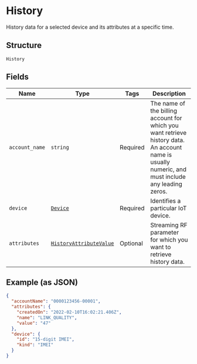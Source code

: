 
# History

History data for a selected device and its attributes at a specific time.

## Structure

`History`

## Fields

| Name | Type | Tags | Description |
|  --- | --- | --- | --- |
| `account_name` | `string` | Required | The name of the billing account for which you want retrieve history data. An account name is usually numeric, and must include any leading zeros. |
| `device` | [`Device`](../../doc/models/device.md) | Required | Identifies a particular IoT device. |
| `attributes` | [`HistoryAttributeValue`](../../doc/models/history-attribute-value.md) | Optional | Streaming RF parameter for which you want to retrieve history data. |

## Example (as JSON)

```json
{
  "accountName": "0000123456-00001",
  "attributes": {
    "createdOn": "2022-02-10T16:02:21.406Z",
    "name": "LINK_QUALITY",
    "value": "47"
  },
  "device": {
    "id": "15-digit IMEI",
    "kind": "IMEI"
  }
}
```

